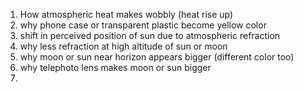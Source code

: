 
1. How atmospheric heat makes wobbly (heat rise up)
2. why phone case or transparent plastic become yellow color
3. shift in perceived position of sun due to atmospheric refraction
4. why less refraction at high altitude of sun or moon
5. why moon or sun near horizon appears bigger (different color too)
6. why telephoto lens makes moon or sun bigger
7. 